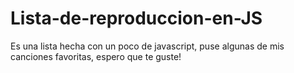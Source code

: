 # Lista-de-reproduccion-en-JS
Es una lista hecha con un poco de javascript, puse algunas de mis canciones favoritas, espero que te guste!
